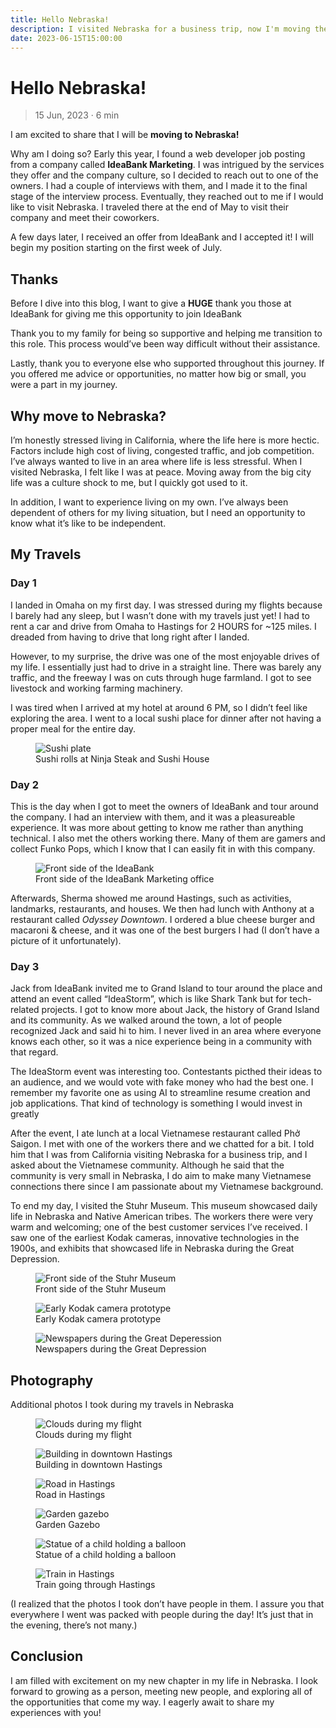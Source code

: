 ```yaml
---
title: Hello Nebraska!
description: I visited Nebraska for a business trip, now I'm moving there in July! I discuss the events that led up to my relocation, how moving there will benefit me, and my experiences in Nebraska
date: 2023-06-15T15:00:00
---
```


# Hello Nebraska!

> 15 Jun, 2023 · 6 min

I am excited to share that I will be **moving to Nebraska!**

Why am I doing so? Early this year, I found a web developer job posting from a
company called **IdeaBank Marketing**. I was intrigued by the services they offer
and the company culture, so I decided to reach out to one of the owners. I had a
couple of interviews with them, and I made it to the final stage of the
interview process. Eventually, they reached out to me if I would like to visit
Nebraska. I traveled there at the end of May to visit their company and meet
their coworkers.

A few days later, I received an offer from IdeaBank and I accepted it! I will
begin my position starting on the first week of July.

## Thanks

Before I dive into this blog, I want to give a **HUGE** thank you those at
IdeaBank for giving me this opportunity to join IdeaBank

Thank you to my family for being so supportive and helping me transition to this
role. This process would&rsquo;ve been way difficult without their assistance.

Lastly, thank you to everyone else who supported throughout this journey. If you
offered me advice or opportunities, no matter how big or small, you were a part
in my journey.

## Why move to Nebraska?

I&rsquo;m honestly stressed living in California, where the life here is more hectic.
Factors include high cost of living, congested traffic, and job competition.
I&rsquo;ve always wanted to live in an area where life is less stressful. When I
visited Nebraska, I felt like I was at peace. Moving away from the big city life
was a culture shock to me, but I quickly got used to it.

In addition, I want to experience living on my own. I&rsquo;ve always been dependent of
others for my living situation, but I need an opportunity to know what it&rsquo;s like
to be independent.

## My Travels

### Day 1

I landed in Omaha on my first day. I was stressed during my flights because I barely had any sleep, but I wasn&rsquo;t done with my travels just yet! I had to rent a car and drive from Omaha to Hastings for 2 HOURS for ~125 miles. I dreaded from having to drive that long right after I landed.

However, to my surprise, the drive was one of the most enjoyable drives of my
life. I essentially just had to drive in a straight line. There was barely any
traffic, and the freeway I was on cuts through huge farmland. I got to see
livestock and working farming machinery.

I was tired when I arrived at my hotel at around 6 PM, so I didn&rsquo;t feel like
exploring the area. I went to a local sushi place for dinner after not having a
proper meal for the entire day.

<figure>

<img src="https://res.cloudinary.com/buraiyen/image/upload/c_scale,w_800/v1620240510/BEN_Website/blog/HelloNebraska/BEN_sushi.webp" alt="Sushi plate" />

<figcaption>Sushi rolls at Ninja Steak and Sushi House</figcaption>

</figure>

### Day 2

This is the day when I got to meet the owners of IdeaBank and tour around the
company. I had an interview with them, and it was a pleasureable experience.
It was more about getting to know me rather than anything technical. I also met
the others working there. Many of them are gamers and collect Funko Pops, which
I know that I can easily fit in with this company.

<figure>

<img src="https://res.cloudinary.com/buraiyen/image/upload/c_scale,w_800/v1620240510/BEN_Website/blog/HelloNebraska/BEN_ideabank.webp" alt="Front side of the IdeaBank" />

<figcaption>Front side of the IdeaBank Marketing office</figcaption>

</figure>

Afterwards, Sherma showed me around Hastings, such as activities, landmarks,
restaurants, and houses. We then had lunch with Anthony at a restaurant called
_Odyssey Downtown_. I ordered a blue cheese burger and macaroni & cheese, and it
was one of the best burgers I had (I don&rsquo;t have a picture of it unfortunately).

### Day 3

Jack from IdeaBank invited me to Grand Island to tour around the place and
attend an event called &ldquo;IdeaStorm&rdquo;, which is like Shark Tank but for
tech-related projects. I got to know more about Jack, the history of Grand
Island and its community. As we walked around the town, a lot of people
recognized Jack and said hi to him. I never lived in an area where everyone
knows each other, so it was a nice experience being in a community with that
regard.

The IdeaStorm event was interesting too. Contestants picthed their ideas to an
audience, and we would vote with fake money who had the best one. I remember my
favorite one as using AI to streamline resume creation and job applications.
That kind of technology is something I would invest in greatly

After the event, I ate lunch at a local Vietnamese restaurant called Phở Saigon.
I met with one of the workers there and we chatted for a bit. I told him that I
was from California visiting Nebraska for a business trip, and I asked about the
Vietnamese community. Although he said that the community is very small in
Nebraska, I do aim to make many Vietnamese connections there since I am
passionate about my Vietnamese background.

To end my day, I visited the Stuhr Museum. This museum showcased daily life in
Nebraska and Native American tribes. The workers there were very warm and
welcoming; one of the best customer services I&rsquo;ve received. I saw one of the
earliest Kodak cameras, innovative technologies in the 1900s, and exhibits that
showcased life in Nebraska during the Great Depression.

<figure>

<img src="https://res.cloudinary.com/buraiyen/image/upload/c_scale,w_800/v1620240510/BEN_Website/blog/HelloNebraska/BEN_stuhr.webp" alt="Front side of the Stuhr Museum" />

<figcaption>Front side of the Stuhr Museum</figcaption>

</figure>

<figure>

<img src="https://res.cloudinary.com/buraiyen/image/upload/c_scale,w_800/v1620240510/BEN_Website/blog/HelloNebraska/BEN_kodak.webp" alt="Early Kodak camera prototype" />

<figcaption>Early Kodak camera prototype</figcaption>

</figure>

<figure>

<img src="https://res.cloudinary.com/buraiyen/image/upload/c_scale,w_800/v1686808905/BEN_Website/blog/HelloNebraska/BEN_newspapers.webp" alt="Newspapers during the Great Deperession" />

<figcaption>Newspapers during the Great Depression</figcaption>

</figure>

## Photography

Additional photos I took during my travels in Nebraska

<figure>

<img src="https://res.cloudinary.com/buraiyen/image/upload/c_scale,w_800/v1686808905/BEN_Website/blog/HelloNebraska/BEN_clouds.webp" alt="Clouds during my flight" />

<figcaption>Clouds during my flight</figcaption>

</figure>

<figure>

<img src="https://res.cloudinary.com/buraiyen/image/upload/c_scale,w_800/v1686808905/BEN_Website/blog/HelloNebraska/BEN_building.webp" alt="Building in downtown Hastings" />

<figcaption>Building in downtown Hastings</figcaption>

</figure>

<figure>

<img src="https://res.cloudinary.com/buraiyen/image/upload/c_scale,w_800/v1686808905/BEN_Website/blog/HelloNebraska/BEN_road.webp" alt="Road in Hastings" />

<figcaption>Road in Hastings</figcaption>

</figure>

<figure>

<img src="https://res.cloudinary.com/buraiyen/image/upload/c_scale,w_800/v1686808905/BEN_Website/blog/HelloNebraska/BEN_gazebo.webp" alt="Garden gazebo" />

<figcaption>Garden Gazebo</figcaption>

</figure>

<figure>

<img src="https://res.cloudinary.com/buraiyen/image/upload/c_scale,w_800/v1686808905/BEN_Website/blog/HelloNebraska/BEN_statue.webp" alt="Statue of a child holding a balloon" />

<figcaption>Statue of a child holding a balloon</figcaption>

</figure>

<figure>

<img src="https://res.cloudinary.com/buraiyen/image/upload/c_scale,w_800/v1686808905/BEN_Website/blog/HelloNebraska/BEN_train.webp" alt="Train in Hastings" />

<figcaption>Train going through Hastings</figcaption>

</figure>

(I realized that the photos I took don&rsquo;t have people in them. I assure you that everywhere I went was packed with people during the day! It&rsquo;s just that in the evening, there&rsquo;s not many.)

## Conclusion

I am filled with excitement on my new chapter in my life in Nebraska. I
look forward to growing as a person, meeting new people, and exploring all of
the opportunities that come my way. I eagerly await to share my experiences with
you!
